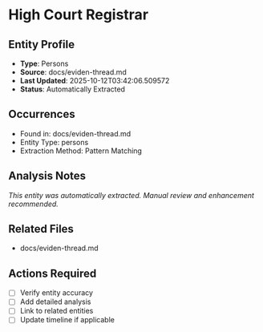 # High Court Registrar

## Entity Profile
- **Type**: Persons
- **Source**: docs/eviden-thread.md
- **Last Updated**: 2025-10-12T03:42:06.509572
- **Status**: Automatically Extracted

## Occurrences
- Found in: docs/eviden-thread.md
- Entity Type: persons
- Extraction Method: Pattern Matching

## Analysis Notes
*This entity was automatically extracted. Manual review and enhancement recommended.*

## Related Files
- docs/eviden-thread.md

## Actions Required
- [ ] Verify entity accuracy
- [ ] Add detailed analysis
- [ ] Link to related entities
- [ ] Update timeline if applicable
